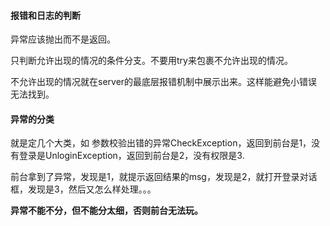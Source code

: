 #### 报错和日志的判断

异常应该抛出而不是返回。

只判断允许出现的情况的条件分支。不要用try来包裹不允许出现的情况。

不允许出现的情况就在server的最底层报错机制中展示出来。这样能避免小错误无法找到。



#### 异常的分类

就是定几个大类，如 参数校验出错的异常CheckException，返回到前台是1，没有登录是UnloginException，返回到前台是2，没有权限是3.

前台拿到了异常，发现是1，就提示返回结果的msg，发现是2，就打开登录对话框，发现是3，然后又怎么样处理。。。

**异常不能不分，但不能分太细，否则前台无法玩。**

